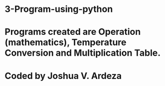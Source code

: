 # 3-Program-using-python
# Programs created are Operation (mathematics), Temperature Conversion and Multiplication Table.
# Coded by Joshua V. Ardeza
